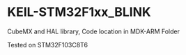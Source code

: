 # KEIL-STM32F1xx_BLINK
CubeMX and HAL library, Code location in MDK-ARM Folder

Tested on STM32F103C8T6
